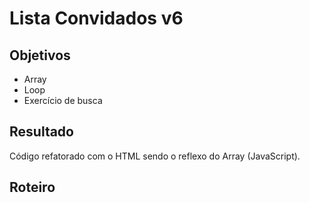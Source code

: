 # Lista Convidados v6

## Objetivos
+ Array
+ Loop
+ Exercício de busca

## Resultado
Código refatorado com o HTML sendo o reflexo do Array (JavaScript).

## Roteiro
